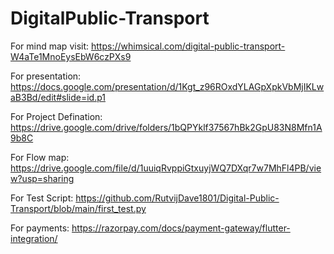 # DigitalPublic-Transport
 For mind map visit: https://whimsical.com/digital-public-transport-W4aTe1MnoEysEbW6czPXs9

 For presentation: https://docs.google.com/presentation/d/1Kgt_z96ROxdYLAGpXpkVbMjIKLwaB3Bd/edit#slide=id.p1

 For Project Defination: https://drive.google.com/drive/folders/1bQPYklf37567hBk2GpU83N8Mfn1A9b8C

 For Flow map: https://drive.google.com/file/d/1uuiqRvppiGtxuyjWQ7DXqr7w7MhFl4PB/view?usp=sharing
 
 For Test Script: https://github.com/RutvijDave1801/Digital-Public-Transport/blob/main/first_test.py
 
 For payments: https://razorpay.com/docs/payment-gateway/flutter-integration/
